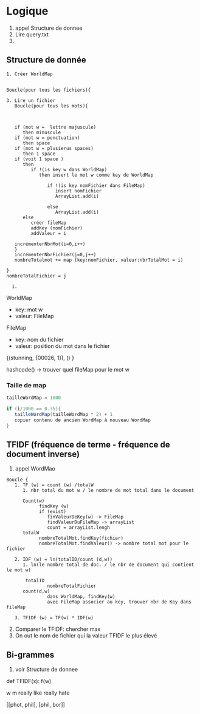# Logique
1. appel Structure de donnee
2. Lire query.txt
3. 

## Structure de donnée
``` 
1. Créer WorldMap


Boucle(pour tous les fichiers){

3. Lire un fichier
   Boucle(pour tous les mots){
   
   
   
   if (mot w =  lettre majuscule)
      then minuscule
   if (mot w = ponctuation)
      then space
   if (mot w = plusierus spaces)
      then 1 space
   if (voit 1 space )
      then 
         if !(is key w dans WorldMap)
            then insert le mot w comme key de WorldMap
      
               if !(is key nomFichier dans FileMap)
                  insert nomFichier
                  ArrayList.add(i)
            
               else
                  ArrayList.add(i) 
      else
         créer fileMap
         addKey (nomFichier)
         addValeur = i
         
   incrémenterNbrMot(i=0,i++)
   }
   incrémenterNbrFichier(j=0,j++)
   nombreTotalmot += map (key:nomFichier, valeur:nbrTotalMot = i)
 
}
nombreTotalFichier = j
```
      1. 
WorldMap
- key: mot w
- valeur: FileMap

FileMap
- key: nom du fichier
- valeur: position du mot dans le fichier

{(stunning, {00026, 1}), () }

hashcode() -> trouver quel fileMap pour le mot w

### Taille de map
``` java
tailleWordMap = 1000

if (i/1000 == 0.75){
   tailleWordMap(tailleWordMap * 2) + 1
   copier contenu de ancien WordMap à nouveau WordMap
}


```

## TFIDF (fréquence de terme - fréquence de document inverse)
1. appel WordMao 
``` 
Boucle {
   1. TF (w) = count (w) /totalW
      1. nbr total du mot w / le nombre de mot total dans le document
      
      Count(w)
            findKey (w) 
            if (exist)
               finValeurDeKey(w) -> FileMap
               findValeurDuFileMap -> arrayList
               count = arrayList.lengh 
      totalW
            nombreTotalMot.findKey(fichier)
            nombreTotalMot.findValeur() -> nombre total mot pour le fichier

   2. IDF (w) = ln(totalID/count (d,w))
      1. ln(le nombre total de doc. / le nbr de document qui contient le mot w)
            
       totalID
               nombreTotalFichier
      count(d,w)
               dans WorldMap, findKey(w)
               avec FileMap associer au key, trouver nbr de Key dans fileMap
   
   3. TFIDF (w) = TF(w) * IDF(w)
```
      
2. Comparer le TFIDF: chercher max
3. On out le nom de fichier qui la valeur TFIDF le plus élevé

## Bi-grammes
1. voir Structure de donnee


def TFIDF(x):
    f(w)

w m
really like
really hate

[[phot, phil], [phil, bor]]

